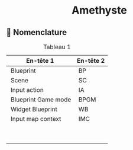 <div align='center'>

<h1>Amethyste</h1>

</div>

## :star2: Nomenclature

<table class="demo">
	<caption>Tableau 1</caption>
	<thead>
	<tr>
		<th>En-tête 1</th>
		<th>En-tête 2</th>
	</tr>
	</thead>
	<tbody>
	<tr>
		<td>&nbsp;Blueprint</td>
		<td>&nbsp;BP</td>
	</tr>
	<tr>
		<td>&nbsp;Scene</td>
		<td>&nbsp;SC</td>
	</tr>
	<tr>
		<td>&nbsp;Input action</td>
		<td>&nbsp;IA</td>
	</tr>
	<tr>
		<td>&nbsp;Blueprint Game mode</td>
		<td>&nbsp;BPGM</td>
	</tr>
	<tr>
		<td>&nbsp;Widget Blueprint</td>
		<td>&nbsp;WB</td>
	</tr>
	<tr>
		<td>&nbsp;Input map context</td>
		<td>&nbsp;IMC</td>
	</tr>
	<tr>
		<td>&nbsp;</td>
		<td>&nbsp;</td>
	</tr>
	<tr>
		<td>&nbsp;</td>
		<td>&nbsp;</td>
	</tr>
	<tbody>
</table>
